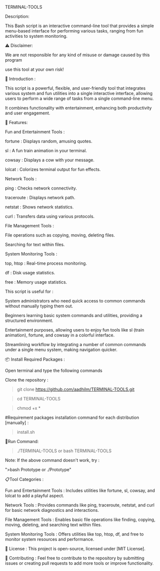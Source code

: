 TERMINAL-TOOLS

Description:

This Bash script is an interactive command-line tool that provides a simple menu-based interface for performing various tasks, ranging from fun activities to system monitoring.

⚠️ Disclaimer:

We are not responsible for any kind of misuse or damage caused by this program

use this tool at your own risk!

🎯 Introduction :

This script is a powerful, flexible, and user-friendly tool that integrates various system and fun utilities into a single interactive interface, allowing users to perform a wide range of tasks from a single command-line menu.

It combines functionality with entertainment, enhancing both productivity and user engagement.

🔧 Features:

Fun and Entertainment Tools :

fortune : Displays random, amusing quotes.

sl : A fun train animation in your terminal.

cowsay : Displays a cow with your message.

lolcat : Colorizes terminal output for fun effects.

Network Tools :

ping : Checks network connectivity.

traceroute : Displays network path.

netstat : Shows network statistics.

curl : Transfers data using various protocols.

File Management Tools :

File operations such as copying, moving, deleting files.

Searching for text within files.

System Monitoring Tools :

top, htop : Real-time process monitoring.

df : Disk usage statistics.

free : Memory usage statistics.


This script is useful for :

System administrators who need quick access to common commands without manually typing them out.

Beginners learning basic system commands and utilities, providing a structured environment.

Entertainment purposes, allowing users to enjoy fun tools like sl (train animation), fortune, and cowsay in a colorful interface.

Streamlining workflow by integrating a number of common commands under a single menu system, making navigation quicker.

📦 Install Required Packages :

Open terminal and type the following commands

Clone the repository :

>git clone https://github.com/aadhilm/TERMINAL-TOOLS.git

>cd TERMINAL-TOOLS

>chmod +x *

#Requirement packages installation command for each distribution [manually] :

>install.sh

🏃Run Command:

>./TERMINAL-TOOLS or bash TERMINAL-TOOLS

Note: If the above command doesn't work, try :

">bash Prototype or ./Prototype"

📋Tool Categories :

Fun and Entertainment Tools : Includes utilities like fortune, sl, cowsay, and lolcat to add a playful aspect.

Network Tools : Provides commands like ping, traceroute, netstat, and curl for basic network diagnostics and interactions.

File Management Tools : Enables basic file operations like finding, copying, moving, deleting, and searching text within files.

System Monitoring Tools : Offers utilities like top, htop, df, and free to monitor system resources and performance.

📝 License :
This project is open-source, licensed under [MIT License].

🤝 Contributing :
Feel free to contribute to the repository by submitting issues or creating pull requests to add more tools or improve functionality.
